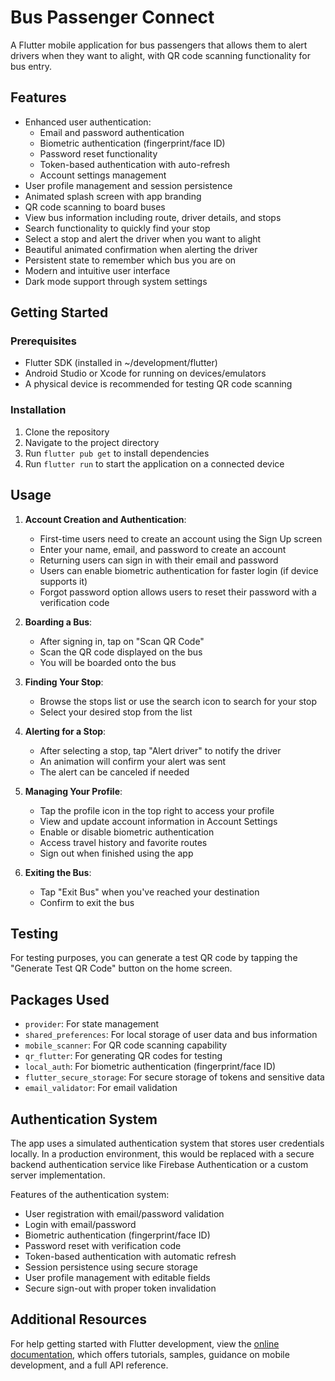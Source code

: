 # Bus Passenger Connect

A Flutter mobile application for bus passengers that allows them to alert drivers when they want to alight, with QR code scanning functionality for bus entry.

## Features

- Enhanced user authentication:
  - Email and password authentication
  - Biometric authentication (fingerprint/face ID)
  - Password reset functionality
  - Token-based authentication with auto-refresh
  - Account settings management
- User profile management and session persistence
- Animated splash screen with app branding
- QR code scanning to board buses
- View bus information including route, driver details, and stops
- Search functionality to quickly find your stop
- Select a stop and alert the driver when you want to alight
- Beautiful animated confirmation when alerting the driver
- Persistent state to remember which bus you are on
- Modern and intuitive user interface
- Dark mode support through system settings

## Getting Started

### Prerequisites

- Flutter SDK (installed in ~/development/flutter)
- Android Studio or Xcode for running on devices/emulators
- A physical device is recommended for testing QR code scanning

### Installation

1. Clone the repository
2. Navigate to the project directory
3. Run `flutter pub get` to install dependencies
4. Run `flutter run` to start the application on a connected device

## Usage

1. **Account Creation and Authentication**:
   - First-time users need to create an account using the Sign Up screen
   - Enter your name, email, and password to create an account
   - Returning users can sign in with their email and password
   - Users can enable biometric authentication for faster login (if device supports it)
   - Forgot password option allows users to reset their password with a verification code

2. **Boarding a Bus**:
   - After signing in, tap on "Scan QR Code"
   - Scan the QR code displayed on the bus
   - You will be boarded onto the bus

3. **Finding Your Stop**:
   - Browse the stops list or use the search icon to search for your stop
   - Select your desired stop from the list

4. **Alerting for a Stop**:
   - After selecting a stop, tap "Alert driver" to notify the driver
   - An animation will confirm your alert was sent
   - The alert can be canceled if needed

5. **Managing Your Profile**:
   - Tap the profile icon in the top right to access your profile
   - View and update account information in Account Settings
   - Enable or disable biometric authentication
   - Access travel history and favorite routes
   - Sign out when finished using the app

6. **Exiting the Bus**:
   - Tap "Exit Bus" when you've reached your destination
   - Confirm to exit the bus

## Testing

For testing purposes, you can generate a test QR code by tapping the "Generate Test QR Code" button on the home screen.

## Packages Used

- `provider`: For state management
- `shared_preferences`: For local storage of user data and bus information
- `mobile_scanner`: For QR code scanning capability
- `qr_flutter`: For generating QR codes for testing
- `local_auth`: For biometric authentication (fingerprint/face ID)
- `flutter_secure_storage`: For secure storage of tokens and sensitive data
- `email_validator`: For email validation

## Authentication System

The app uses a simulated authentication system that stores user credentials locally. In a production environment, this would be replaced with a secure backend authentication service like Firebase Authentication or a custom server implementation.

Features of the authentication system:
- User registration with email/password validation
- Login with email/password
- Biometric authentication (fingerprint/face ID)
- Password reset with verification code
- Token-based authentication with automatic refresh
- Session persistence using secure storage
- User profile management with editable fields
- Secure sign-out with proper token invalidation

## Additional Resources

For help getting started with Flutter development, view the
[online documentation](https://docs.flutter.dev/), which offers tutorials,
samples, guidance on mobile development, and a full API reference.
